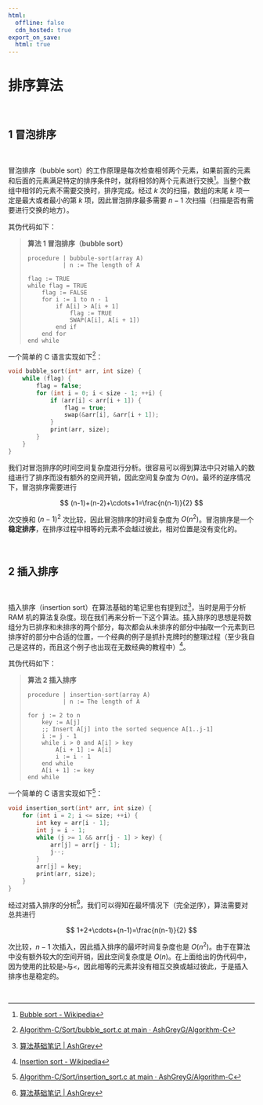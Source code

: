 ```yaml
---
html:
  offline: false
  cdn_hosted: true
export_on_save:
  html: true
---
```


# 排序算法

<br>

## 1 冒泡排序

<br>

冒泡排序（bubble sort）的工作原理是每次检查相邻两个元素，如果前面的元素和后面的元素满足特定的排序条件时，就将相邻的两个元素进行交换[^1]。当整个数组中相邻的元素不需要交换时，排序完成。经过 $k$ 次的扫描，数组的末尾 $k$ 项一定是最大或者最小的第 $k$ 项，因此冒泡排序最多需要 $n-1$ 次扫描（扫描是否有需要进行交换的地方）。

其伪代码如下：

> **算法 1 冒泡排序（bubble sort）**
>
> ``` pseudocode
> procedure | bubbule-sort(array A)
>           | n := The length of A
> 
> flag := TRUE
> while flag = TRUE
>     flag := FALSE
>     for i := 1 to n - 1
>         if A[i] > A[i + 1]
>             flag := TRUE
>             SWAP(A[i], A[i + 1])
>         end if
>     end for
> end while
> ```

一个简单的 C 语言实现如下[^2]：

``` c
void bubble_sort(int* arr, int size) {
    while (flag) {
        flag = false;
        for (int i = 0; i < size - 1; ++i) {
            if (arr[i] < arr[i + 1]) {
                flag = true;
                swap(&arr[i], &arr[i + 1]);
            }
            print(arr, size);
        }
    }
}
```

我们对冒泡排序的时间空间复杂度进行分析。很容易可以得到算法中只对输入的数组进行了排序而没有额外的空间开销，因此空间复杂度为 $O(n)$。最坏的逆序情况下，冒泡排序需要进行

$$
    (n-1)+(n-2)+\cdots+1=\frac{n(n-1)}{2}
$$

次交换和 $(n-1)^2$ 次比较，因此冒泡排序的时间复杂度为 $O(n^2)$。冒泡排序是一个**稳定排序**，在排序过程中相等的元素不会越过彼此，相对位置是没有变化的。

<br>

## 2 插入排序

<br>

插入排序（insertion sort）在算法基础的笔记里也有提到过[^3]，当时是用于分析 RAM 机的算法复杂度。现在我们再来分析一下这个算法。插入排序的思想是将数组分为已排序和未排序的两个部分，每次都会从未排序的部分中抽取一个元素到已排序好的部分中合适的位置，一个经典的例子是抓扑克牌时的整理过程（至少我自己是这样的，而且这个例子也出现在无数经典的教程中）[^4]。

其伪代码如下：

> **算法 2 插入排序**
>
> ``` pseudocode
> procedure | insertion-sort(array A)
>           | n := The length of A
>
> for j := 2 to n
>     key := A[j]
>     ;; Insert A[j] into the sorted sequence A[1..j-1]
>     i := j - 1
>     while i > 0 and A[i] > key
>         A[i + 1] := A[i]
>         i := i - 1
>     end while
>     A[i + 1] := key
> end while
> ```

一个简单的 C 语言实现如下[^5]：

``` c
void insertion_sort(int* arr, int size) {
    for (int i = 2; i <= size; ++i) {
        int key = arr[i - 1];
        int j = i - 1;
        while (j >= 1 && arr[j - 1] > key) {
            arr[j] = arr[j - 1];
            j--;
        }
        arr[j] = key;
        print(arr, size);
    }
}
```

经过对插入排序的分析[^3]，我们可以得知在最坏情况下（完全逆序），算法需要对总共进行

$$
    1+2+\cdots+(n-1)=\frac{n(n-1)}{2}
$$

次比较，$n-1$ 次插入，因此插入排序的最坏时间复杂度也是 $O(n^2)$。由于在算法中没有额外较大的空间开销，因此空间复杂度是 $O(n)$。在上面给出的伪代码中，因为使用的比较是`>`与`<`，因此相等的元素并没有相互交换或越过彼此，于是插入排序也是稳定的。

<br>

[^1]: [Bubble sort - Wikipedia](https://en.wikipedia.org/wiki/Bubble_sort)

[^2]: [Algorithm-C/Sort/bubble_sort.c at main · AshGreyG/Algorithm-C](https://github.com/AshGreyG/Algorithm-C/blob/main/Sort/bubble_sort.c)

[^3]: [算法基础笔记 | AshGrey](https://www.huaier-ashgrey.top/posts/%E7%AE%97%E6%B3%95%E5%9F%BA%E7%A1%80%E7%AC%94%E8%AE%B0/#11-%E4%BB%A5%E6%8F%92%E5%85%A5%E6%8E%92%E5%BA%8F%E4%B8%BA%E4%BE%8B%E5%88%86%E6%9E%90%E7%AE%97%E6%B3%95)

[^4]: [Insertion sort - Wikipedia](https://en.wikipedia.org/wiki/Insertion_sort)

[^5]: [Algorithm-C/Sort/insertion_sort.c at main · AshGreyG/Algorithm-C](https://github.com/AshGreyG/Algorithm-C/blob/main/Sort/insertion_sort.c)